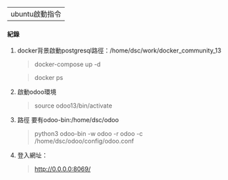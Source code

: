 <table>
    <tr>
        <td>ubuntu啟動指令</td>
    </tr>
</table>

#### 紀錄 
1. docker背景啟動postgresql路徑：/home/dsc/work/docker_community_13
    > docker-compose up -d
    
    > docker ps 
    
2. 啟動odoo環境
    > source odoo13/bin/activate

3. 路徑 要有odoo-bin:/home/dsc/odoo
    > python3 odoo-bin -w odoo -r odoo -c /home/dsc/odoo/config/odoo.conf

4. 登入網址：
   > http://0.0.0.0:8069/
